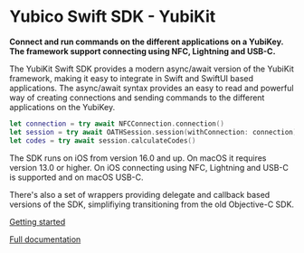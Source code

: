 #  Yubico Swift SDK - YubiKit

**Connect and run commands on the different applications on a YubiKey. The framework support connecting using NFC, Lightning and USB-C.**

The YubiKit Swift SDK provides a modern async/await version of the YubiKit framework, making it easy to integrate
in Swift and SwiftUI based applications. The async/await syntax provides an easy to read and powerful way of
creating connections and sending commands to the different applications on the YubiKey.

```swift
let connection = try await NFCConnection.connection()
let session = try await OATHSession.session(withConnection: connection)
let codes = try await session.calculateCodes()
```

The SDK runs on iOS from version 16.0 and up. On macOS it requires version 13.0 or higher. On iOS connecting 
using NFC, Lightning and USB-C is supported and on macOS USB-C.

There's also a set of wrappers providing delegate and callback based versions of the SDK, simplifiying
transitioning from the old Objective-C SDK.

[Getting started](https://crispy-adventure-222z492.pages.github.io/documentation/yubikit/gettingstarted)

[Full documentation](https://crispy-adventure-222z492.pages.github.io/documentation/yubikit)
